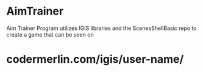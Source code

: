 # AimTrainer 

Aim Trainer Program utilizes IGIS libraries and the ScenesShellBasic
repo to create a game that can be seen on 
# codermerlin.com/igis/user-name/

